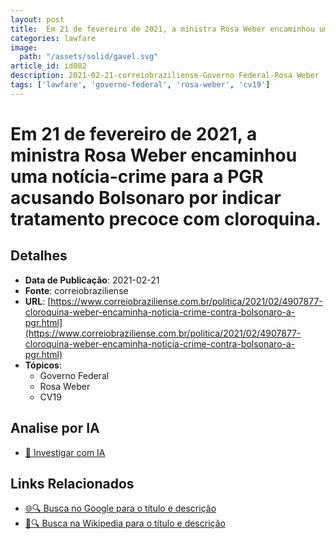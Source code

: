 ```yaml
---
layout: post
title:  Em 21 de fevereiro de 2021, a ministra Rosa Weber encaminhou uma notícia-crime para a PGR acusando Bolsonaro por indicar tratamento precoce com cloroquina.
categories: lawfare
image: 
  path: "/assets/solid/gavel.svg"
article_id: id082
description: 2021-02-21-correiobraziliense-Governo Federal-Rosa Weber
tags: ['lawfare', 'governo-federal', 'rosa-weber', 'cv19']
---
```


# Em 21 de fevereiro de 2021, a ministra Rosa Weber encaminhou uma notícia-crime para a PGR acusando Bolsonaro por indicar tratamento precoce com cloroquina.

## Detalhes
- **Data de Publicação**: 2021-02-21
- **Fonte**: correiobraziliense
- **URL**: [https://www.correiobraziliense.com.br/politica/2021/02/4907877-cloroquina-weber-encaminha-noticia-crime-contra-bolsonaro-a-pgr.html](https://www.correiobraziliense.com.br/politica/2021/02/4907877-cloroquina-weber-encaminha-noticia-crime-contra-bolsonaro-a-pgr.html)
- **Tópicos**:
  - Governo Federal
  - Rosa Weber
  - CV19

## Analise por IA
- [🤖 Investigar com IA](https://www.perplexity.ai/search?q=%22not%C3%ADcia%20artigo%20Brasil%22%20Em%2021%20de%20fevereiro%20de%202021%2C%20a%20ministra%20Rosa%20Weber%20encaminhou%20uma%20not%C3%ADcia-crime%20para%20a%20PGR%20acusando%20Bolsonaro%20por%20indicar%20tratamento%20precoce%20com%20cloroquina.%20correiobraziliense%202021-02-21)

## Links Relacionados
- [🌐🔍 Busca no Google para o título e descrição](https://www.google.com/search?q=%22not%C3%ADcia%20artigo%20Brasil%22%20Em%2021%20de%20fevereiro%20de%202021%2C%20a%20ministra%20Rosa%20Weber%20encaminhou%20uma%20not%C3%ADcia-crime%20para%20a%20PGR%20acusando%20Bolsonaro%20por%20indicar%20tratamento%20precoce%20com%20cloroquina.%20correiobraziliense%202021-02-21)
- [📖🔍 Busca na Wikipedia para o título e descrição](https://pt.wikipedia.org/w/index.php?search=%22not%C3%ADcia%20artigo%20Brasil%22%20Em%2021%20de%20fevereiro%20de%202021%2C%20a%20ministra%20Rosa%20Weber%20encaminhou%20uma%20not%C3%ADcia-crime%20para%20a%20PGR%20acusando%20Bolsonaro%20por%20indicar%20tratamento%20precoce%20com%20cloroquina.%20correiobraziliense%202021-02-21)

